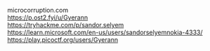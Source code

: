microcorruption.com  
https://p.ost2.fyi/u/Gyerann  
https://tryhackme.com/p/sandor.selyem  
https://learn.microsoft.com/en-us/users/sandorselyemnokia-4333/  
https://play.picoctf.org/users/Gyerann  

